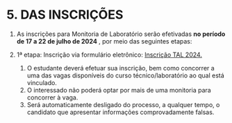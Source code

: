 # 5. DAS INSCRIÇÕES

1. As inscrições para Monitoria de Laboratório serão efetivadas **no período de 17 a 22 de julho de 2024** , por meio das seguintes etapas:

2. 1ª etapa: Inscrição via formulário eletrônico: [Inscrição TAL 2024.](https://docs.google.com/forms/d/e/1FAIpQLScgbr67sQaTxcaLmItYgL4g4xkHonjRLYO0JawEqfKt98KCSg/closedform)

    1. O estudante deverá efetuar sua inscrição, bem como concorrer a uma das vagas disponíveis do curso técnico/laboratório ao qual está vinculado.
    2. O interessado não poderá optar por mais de uma monitoria para concorrer à vaga.
    3. Será automaticamente desligado do processo, a qualquer tempo, o candidato que apresentar informações comprovadamente falsas.